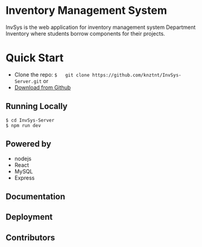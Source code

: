 # Inventory Management System

InvSys is the web application for inventory management system Department Inventory where students borrow components for their projects.


# Quick Start

 - Clone the repo: `$	git clone https://github.com/knztnt/InvSys-Server.git`
 or
 - [Download from Github](https://codeload.github.com/knztnt/InvSys-Server/zip/master)
 ## Running Locally
 

    $ cd InvSys-Server
    $ npm run dev

## Powered by

 - nodejs
 - React
 - MySQL
 - Express


## Documentation



## Deployment



## Contributors
